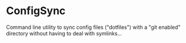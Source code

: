 # ConfigSync
Command line utility to sync config files ("dotfiles") with a "git enabled" directory without having to deal with symlinks...
